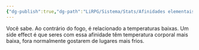 ```yaml
---
{"dg-publish":true,"dg-path":"LiRPG/Sistema/Stats/Afinidades elementais/Gelo.md","permalink":"/li-rpg/sistema/stats/afinidades-elementais/gelo/","created":"2025-01-11T01:27:25.606-03:00","updated":"2025-01-12T02:33:01.453-03:00"}
---
```



Você sabe. Ao contrário do fogo, é relacionado a temperaturas baixas. Um side effect é que seres com essa afinidade têm temperatura corporal mais baixa, fora normalmente gostarem de lugares mais frios.